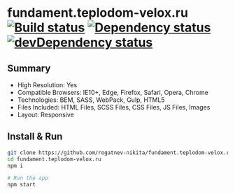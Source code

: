 # fundament.teplodom-velox.ru [![Build status][travis-image]][travis-url] [![Dependency status][dependency-image]][dependency-url] [![devDependency status][dev-dependency-image]][dev-dependency-url]

## Summary
* High Resolution: Yes
* Compatible Browsers: IE10+, Edge, Firefox, Safari, Opera, Chrome
* Technologies: BEM, SASS, WebPack, Gulp, HTML5
* Files Included: HTML Files, SCSS Files, CSS Files, JS Files, Images
* Layout: Responsive

## Install & Run
```bash
git clone https://github.com/rogatnev-nikita/fundament.teplodom-velox.ru
cd fundament.teplodom-velox.ru
npm i

# Run the app
npm start
```

[travis-image]: https://travis-ci.org/rogatnev-nikita/fundament.teplodom-velox.ru.svg?branch=master
[travis-url]: https://travis-ci.org/rogatnev-nikita/fundament.teplodom-velox.ru

[dependency-image]: https://david-dm.org/rogatnev-nikita/fundament.teplodom-velox.ru.svg?style=flat-square
[dependency-url]: https://david-dm.org/rogatnev-nikita/fundament.teplodom-velox.ru

[dev-dependency-image]: https://david-dm.org/rogatnev-nikita/fundament.teplodom-velox.ru/dev-status.svg?style=flat-square
[dev-dependency-url]: https://david-dm.org/rogatnev-nikita/fundament.teplodom-velox.ru#info=devDependencies
